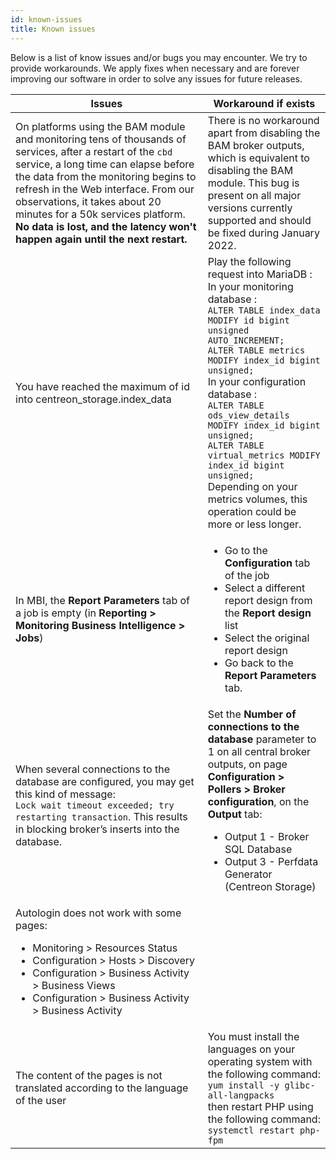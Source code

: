 ```yaml
---
id: known-issues
title: Known issues
---
```


Below is a list of know issues and/or bugs you may encounter.
We try to provide workarounds. We apply fixes when
necessary and are forever improving our software in order to solve any
issues for future releases.

| Issues | Workaround if exists |
| ------ | -------------------- |
| On platforms using the BAM module and monitoring tens of thousands of services, after a restart of the `cbd` service, a long time can elapse before the data from the monitoring begins to refresh in the Web interface. From our observations, it takes about 20 minutes for a 50k services platform. **No data is lost, and the latency won't happen again until the next restart.** | There is no workaround apart from disabling the BAM broker outputs, which is equivalent to disabling the BAM module. This bug is present on all major versions currently supported and should be fixed during January 2022. |
| You have reached the maximum of id into centreon_storage.index_data | Play the following request into MariaDB :<br/> In your monitoring database :<br /> `ALTER TABLE index_data MODIFY id bigint unsigned AUTO_INCREMENT;`<br /> `ALTER TABLE metrics MODIFY index_id bigint unsigned;`<br/> In your configuration database :<br /> `ALTER TABLE ods_view_details MODIFY index_id bigint unsigned;`<br /> `ALTER TABLE virtual_metrics MODIFY index_id bigint unsigned;`<br /> Depending on your metrics volumes, this operation could be more or less longer. |
|In MBI, the **Report Parameters** tab of a job is empty (in **Reporting > Monitoring Business Intelligence > Jobs**)|<ul><li>Go to the **Configuration** tab of the job</li><li>Select a different report design from the **Report design** list</li><li>Select the original report design</li><li>Go back to the **Report Parameters** tab.</li></ul>|
| When several connections to the database are configured, you may get this kind of message: </br>`Lock wait timeout exceeded; try restarting transaction`. This results in blocking broker’s inserts into the database.| Set the **Number of connections to the database** parameter to 1 on all central broker outputs, on page **Configuration > Pollers > Broker configuration**, on the **Output** tab: </br><ul><li>Output 1 - Broker SQL Database</li><li>Output 3 - Perfdata Generator (Centreon Storage)</li></ul>|
|Autologin does not work with some pages: <ul><li>Monitoring > Resources Status</li><li>Configuration > Hosts > Discovery</li><li>Configuration > Business Activity > Business Views</li><li>Configuration > Business Activity > Business Activity</li></ul>||
| The content of the pages is not translated according to the language of the user | You must install the languages on your operating system with the following command: <br /> `yum install -y glibc-all-langpacks` <br /> then restart PHP using the following command: <br /> `systemctl restart php-fpm` |


